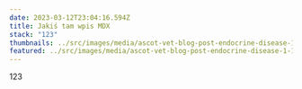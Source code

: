 ```yaml
---
date: 2023-03-12T23:04:16.594Z
title: Jakiś tam wpis MDX
stack: "123"
thumbnails: ../src/images/media/ascot-vet-blog-post-endocrine-disease-1-1080x675.jpg
featured: ../src/images/media/ascot-vet-blog-post-endocrine-disease-1-1080x675.jpg
---
```

123